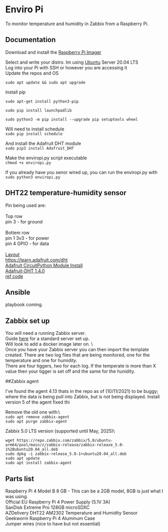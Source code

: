 # Enviro Pi

To monitor temperature and humidity in Zabbix from a Raspberry Pi.

## Documentation

Download and install the [Raspberry Pi Imager](https://www.raspberrypi.com/software/)

Select and write your distro. Im using [Ubuntu](https://ubuntu.com/) Server 20.04 LTS\
Log into your Pi with SSH or however you are accessing it\
Update the repos and OS
 
`sudo apt update && sudo apt upgrade`

Install pip

`sudo apt-get install python3-pip`

`sudo pip install launchpadlib`

`sudo python3 -m pip install --upgrade pip setuptools wheel`


Will need to install schedule\
`sudo pip install schedule`

And install the Adafruit DHT module\
`sudo pip3 install Adafruit_DHT`

Make the enviropi.py script executable\
`chmod +x enviropi.py`

If you already have you senor wired up, you can run the enviropi.py with\
`sudo python3 enviropi.py`

## DHT22 temperature-humidity sensor

Pin being used are: \
\
Top row\
pin 3 - for ground \
\
Bottem row\
pin 1 3v3 - for power \
pin 4 GPIO - for data \
\
[Layout](https://commons.wikimedia.org/wiki/File:Raspberry_Pi_GPIO.svg)\
https://learn.adafruit.com/dht \
[Adafruit CircuitPython Module Install](https://learn.adafruit.com/dht/dht-circuitpython-code) \
[Adafruit-DHT 1.4.0](https://pypi.org/project/Adafruit-DHT/) \
[ref code](https://newbedev.com/python-dht22-on-raspberry-pi-4-code-example)

## Ansible

playbook coming.

 
 ## Zabbix set up                                                                                                                                      
                                                                                                                                                       
 You will need a running Zabbix server.                                                                                                                
 Guide [here](https://www.zabbix.com/download?zabbix=5.0&os_distribution=ubuntu&os_version=20.04_focal&db=mysql&ws=apache) for a standard server set up. \
 Will look to add a docker image later on. \                                                                                                           
 Once you have your Zabbix server you can then import the template created. There are two log files that are being monitored, one for the temperature and one for humidity. \
 There are four tiggers, two for each log. If the temperate is more than X value then your tigger is set off and the same for the hunidity.            
                                                                                                                                                       
##Zabbix agent                                                                                                                                        
                                                                                                                                                       
I've found the agent 4.13 thats in the repo as of (10/11/2021) to be buggy; where the data is being pull into Zabbix, but is not being displayed. Install version 5 of the agent fixed thi
                                                                                                                                                      
Remove the old one with:\                                                                                                                             
`sudo apt remove zabbix-agent`                                                                                                                        
`sudo apt purge zabbix-agent`                                                                                                                         
                                                                                                                                                        
Zabbix 5.0 LTS version (supported until May, 2025)\                                                                                                   
                                                                                                                                                        
`wget https://repo.zabbix.com/zabbix/5.0/ubuntu-arm64/pool/main/z/zabbix-release/zabbix-release_5.0-1%2Bubuntu20.04_all.deb`                          
`sudo dpkg -i zabbix-release_5.0-1+ubuntu20.04_all.deb`                                                                                               
`sudo apt update`                                                                                                                                     
`sudo apt install zabbix-agent`   


## Parts list

Raspberry Pi 4 Model B 8 GB - This can be a 2GB model, 8GB is just what I was using.\
Official EU Raspberry Pi 4 Power Supply (5.1V 3A)\
SanDisk Extreme Pro 128GB microSDXC\
AZDelivery DHT22 AM2302 Temperature and Humidity Sensor\
Geekworm Raspberry Pi 4 Aluminum Case\
Jumper wires (nice to have but not essential)
